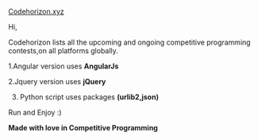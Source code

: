[Codehorizon.xyz](https://codehorizon.xyz)

Hi,

Codehorizon lists all the upcoming and ongoing competitive programming contests,on all platforms globally.

1.Angular version uses **AngularJs** 

2.Jquery version uses **jQuery** 

3. Python script uses packages **(urlib2,json)**


Run and Enjoy :)

**Made with love in Competitive Programming**
